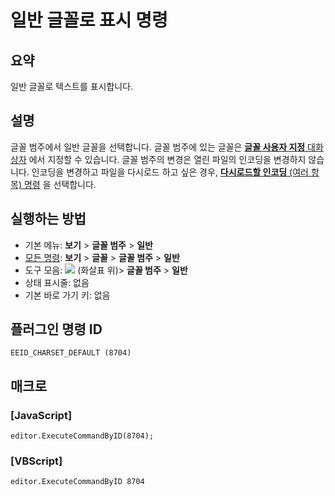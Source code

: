 # 일반 글꼴로 표시 명령

## 요약

일반 글꼴로 텍스트를 표시합니다.

## 설명

글꼴 범주에서 일반 글꼴을 선택합니다.
글꼴 범주에 있는 글꼴은 [**글꼴 사용자 지정** 대화 상자](../../dlg/properties/font/index) 에서
지정할 수 있습니다. 글꼴 범주의 변경은 열린 파일의 인코딩을 변경하지 않습니다.
인코딩을 변경하고 파일을 다시로드 하고 싶은 경우,
[**다시로드할 인코딩** (여러 항목) 명령](../file/file_reload_defined) 을 선택합니다.

## 실행하는 방법

- 기본 메뉴: **보기** \> **글꼴 범주** \> **일반**
- [모든 명령](../tools/all_commands): **보기** \> **글꼴** \> **글꼴 범주** \> **일반**
- 도구 모음: ![](../../images/fontpopup..png)
(화살표 위)\> **글꼴 범주** \> **일반**
- 상태 표시줄: 없음
- 기본 바로 가기 키: 없음

## 플러그인 명령 ID

```
EEID_CHARSET_DEFAULT (8704)
```

## 매크로

### \[JavaScript\]

```
editor.ExecuteCommandByID(8704);
```

### \[VBScript\]

```
editor.ExecuteCommandByID 8704
```

